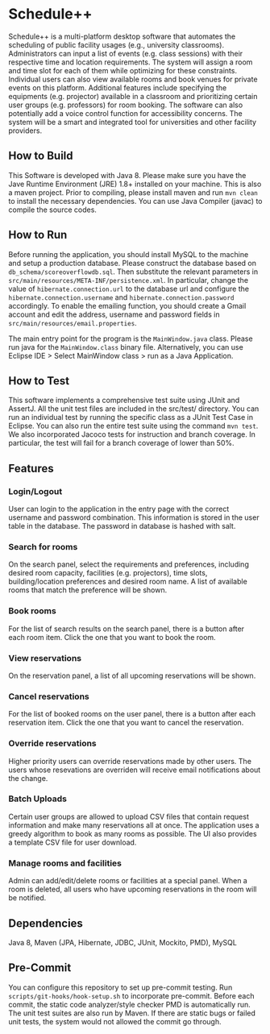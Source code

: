 # Schedule++

Schedule++ is a multi-platform desktop software that automates the scheduling of public facility usages (e.g., university classrooms). Administrators can input a list of events (e.g. class sessions) with their respective time and location requirements. The system will assign a room and time slot for each of them while optimizing for these constraints. Individual users can also view available rooms and book venues for private events on this platform. Additional features include specifying the equipments (e.g. projector) available in a classroom and prioritizing certain user groups (e.g. professors) for room booking. The software can also potentially add a voice control function for accessibility concerns. The system will be a smart and integrated tool for universities and other facility providers.

## How to Build

This Software is developed with Java 8. Please make sure you have the Jave Runtime Environment (JRE) 1.8+ installed on your machine. This is also a maven project. Prior to compiling, please install maven and run ```mvn clean``` to install the necessary dependencies. You can use Java Compiler (javac) to compile the source codes.

## How to Run

Before running the application, you should install MySQL to the machine and setup a production database. Please construct the database based on ```db_schema/scoreoverflowdb.sql```. Then substitute the relevant parameters in ```src/main/resources/META-INF/persistence.xml```. In particular, change the value of ```hibernate.connection.url``` to the database url and configure the ```hibernate.connection.username``` and ```hibernate.connection.password``` accordingly. To enable the emailing function, you should create a Gmail account and edit the address, username and password fields in ```src/main/resources/email.properties```.

The main entry point for the program is the ```MainWindow.java``` class. Please run java for the ```MainWindow.class``` binary file. Alternatively, you can use Eclipse IDE > Select MainWindow class > run as a Java Application.

## How to Test

This software implements a comprehensive test suite using JUnit and AssertJ. All the unit test files are included in the src/test/ directory. You can run an individual test by running the specific class as a JUnit Test Case in Eclipse. You can also run the entire test suite using the command ```mvn test```. We also incorporated Jacoco tests for instruction and branch coverage. In particular, the test will fail for a branch coverage of lower than 50%.


## Features

### Login/Logout

User can login to the application in the entry page with the correct username and password combination. This information is stored in the user table in the database. The password in database is hashed with salt.

### Search for rooms

On the search panel, select the requirements and preferences, including desired room capacity, facilities (e.g. projectors), time slots, building/location preferences and desired room name. A list of available rooms that match the preference will be shown.

### Book rooms

For the list of search results on the search panel, there is a button after each room item. Click the one that you want to book the room.

### View reservations

On the reservation panel, a list of all upcoming reservations will be shown.

### Cancel reservations

For the list of booked rooms on the user panel, there is a button after each reservation item. Click the one that you want to cancel the reservation.

### Override reservations

Higher priority users can override reservations made by other users. The users whose resevations are overriden will receive email notifications about the change.

### Batch Uploads

Certain user groups are allowed to upload CSV files that contain request information and make many reservations all at once. The application uses a greedy algorithm to book as many rooms as possible. The UI also provides a template CSV file for user download.

### Manage rooms and facilities

Admin can add/edit/delete rooms or facilities at a special panel. When a room is deleted, all users who have upcoming reservations in the room will be notified.

## Dependencies
Java 8, Maven (JPA, Hibernate, JDBC, JUnit, Mockito, PMD), MySQL

## Pre-Commit

You can configure this repository to set up pre-commit testing. Run ```scripts/git-hooks/hook-setup.sh``` to incorporate pre-commit. Before each commit, the static code analyzer/style checker PMD is automatically run. The unit test suites are also run by Maven. If there are static bugs or failed unit tests, the system would not allowed the commit go through.

